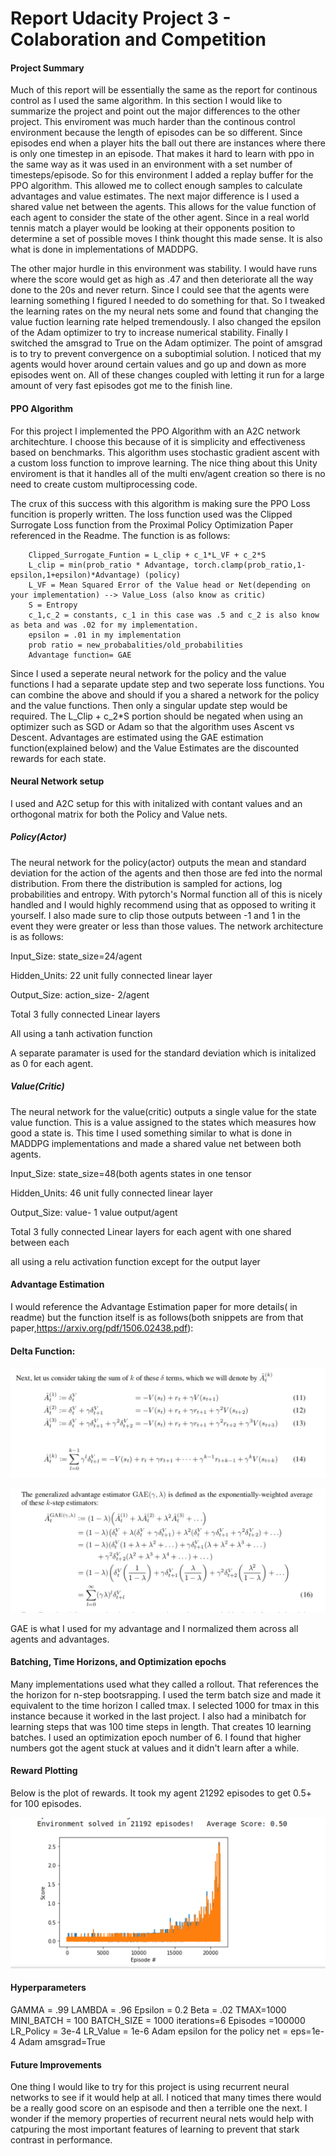 
# Report Udacity Project 3 - Colaboration and Competition


#### Project Summary

Much of this report will be essentially the same as the report for continous control as I used the same algorithm. In this section I would like to summarize the project and point out the major differences to the other project. This enviroment was much harder than the continous control environment because the length of episodes can be so different. Since episodes end when a player hits the ball out there are instances where there is only one timestep in an episode. That makes it hard to learn with ppo in the same way as it was used in an environment with a set number of timesteps/episode. So for this environment I added a replay buffer for the PPO algorithm. This allowed me to collect enough samples to calculate advantages and value estimates. The next major difference is I used a shared value net between the agents. This allows for the value function of each agent to consider the state of the other agent. Since in a real world tennis match a player would be looking at their opponents position to determine a set of possible moves I think thought this made sense. It is also what is done in implementations of MADDPG. 

The other major hurdle in this environment was stability. I would have runs where the score would get as high as .47 and then deteriorate all the way done to the 20s and never return. Since I could see that the agents were learning something I figured I needed to do something for that. So I tweaked the learning rates on the my neural nets some and found that changing the value fuction learning rate helped tremendously. I also changed the epsilon of the Adam optimizer to try to increase numerical stability. Finally I switched the amsgrad to True on the Adam optimizer. The point of amsgrad is to try to prevent convergence on a suboptimial solution. I noticed that my agents would hover around certain values and go up and down as more episodes went on. All of these changes coupled with letting it run for a large amount of very fast episodes got me to the finish line.


#### PPO Algorithm

For this project I implemented the PPO Algorithm with an A2C network architechture. I choose this because of it is simplicity and effectiveness based on benchmarks. This algorithm uses stochastic gradient ascent with a custom loss function to improve learning.  The nice thing about this Unity enviroment is that it handles all of the multi env/agent creation so there is no need to create custom multiprocessing code.

The crux of this success with this algorithm is making sure the PPO Loss funcition is properly written. The loss function used was the Clipped Surrogate Loss function from the Proximal Policy Optimization Paper referenced in the Readme. The function is as follows:

        Clipped_Surrogate_Funtion = L_clip + c_1*L_VF + c_2*S
        L_clip = min(prob_ratio * Advantage, torch.clamp(prob_ratio,1-epsilon,1+epsilon)*Advantage) (policy)
        L_VF = Mean Squared Error of the Value head or Net(depending on your implementation) --> Value_Loss (also know as critic)
        S = Entropy
        c_1,c_2 = constants, c_1 in this case was .5 and c_2 is also know as beta and was .02 for my implementation.
        epsilon = .01 in my implementation
        prob ratio = new_probabalities/old_probabilities
        Advantage function= GAE 
        
        
Since I used a seperate neural network for the policy and the value functions I had a separate update step and two seperate loss functions. You can combine the above and should if you a shared a network for the policy and the value functions. Then only a singular update step would be required. The L_Clip + c_2*S portion should be negated when using an optimizer such as SGD or Adam so that the algorithm uses Ascent vs Descent. Advantages are estimated using the GAE estimation function(explained below) and the Value Estimates are the discounted rewards for each state. 

#### Neural Network setup

I used and A2C setup for this with initalized with contant values and an orthogonal matrix for both the Policy and Value nets.

##### Policy(Actor)

The neural network for the policy(actor) outputs the mean and standard deviation for the action of the agents and then those are fed into the normal distribution. From there the distribution is sampled for actions, log probabilities and entropy. With pytorch's Normal function all of this is nicely handled and I would highly recommend using that as opposed to writing it yourself. I also made sure to clip those outputs between -1 and 1 in the event they were greater or less than those values. The network architecture is as follows:

Input_Size: state_size=24/agent

Hidden_Units: 22 unit fully connected linear layer

Output_Size: action_size- 2/agent

Total 3 fully connected Linear layers

All using a tanh activation function

A separate paramater is used for the standard deviation which is initalized as 0 for each agent.

##### Value(Critic)
The neural network for the value(critic) outputs a single value for the state value function. This is a value assigned to the states which measures how good a state is. This time I used something similar to what is done in MADDPG implementations and made a shared value net between both agents.  

Input_Size: state_size=48(both agents states in one tensor

Hidden_Units: 46 unit fully connected linear layer

Output_Size: value- 1 value output/agent

Total 3 fully connected Linear layers for each agent with one shared between each

all using a relu activation function except for the output layer

#### Advantage Estimation 

I would reference the Advantage Estimation paper for more details( in readme) but the function itself is as follows(both snippets are from that paper,https://arxiv.org/pdf/1506.02438.pdf):
#### Delta Function:
<p>
  <img src= "https://github.com/fmac99/Deep-Reinforcement-Learning/blob/master/DeltaPic.png">
</p>
<p>
<img src ="https://github.com/fmac99/Deep-Reinforcement-Learning/blob/master/GAEPic.png">
</p>
GAE is what I used for my advantage and I normalized them across all agents and advantages. 


#### Batching, Time Horizons, and Optimization epochs

Many implementations used what they called a rollout. That references the the horizon for n-step bootsrapping. I used the term batch size and made it equivalent to the time horizon I called tmax. I selected 1000 for tmax in this instance because it worked in the last project. I also had a minibatch for learning steps that was 100 time steps in length. That creates 10 learning batches. I used an optimization epoch number of 6. I found that higher numbers got the agent stuck at values and it didn't learn after a while. 

#### Reward Plotting

Below is the plot of rewards. It took my agent 21292 episodes to get 0.5+ for 100 episodes.

<p>
<img src='https://github.com/fmac99/Deep-Reinforcement-Learning/blob/master/Udacity/Collaboration_and_Competition/CCSolution.png'>
</p>



#### Hyperparameters

GAMMA = .99
LAMBDA = .96
Epsilon = 0.2
Beta = .02
TMAX=1000
MINI_BATCH = 100
BATCH_SIZE  = 1000
iterations=6
Episodes =100000
LR_Policy = 3e-4
LR_Value = 1e-6
Adam epsilon for the policy net = eps=1e-4
Adam amsgrad=True

#### Future Improvements

One thing I would like to try for this project is using recurrent neural networks to see if it would help at all. I noticed that many times there would be a really good score on an espisode and then a terrible one the next. I wonder if the memory properties of recurrent neural nets would help with catpuring the most important features of learning to prevent that stark contrast in performance.
